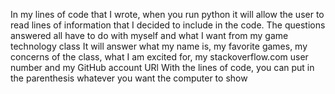 In my lines of code that I wrote, when you run python it will allow the user to read lines of information that I decided to include in the code.
The questions answered all have to do with myself and what I want from my game technology class
It will answer what my name is, my favorite games, my concerns of the class, what I am excited for, my stackoverflow.com user number and my GitHub account URl
With the lines of code, you can put in the parenthesis whatever you want the computer to show